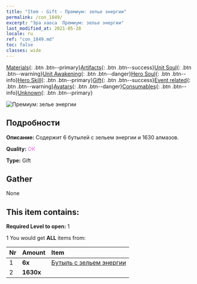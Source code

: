 ```yaml
---
title: "Item - Gift - Премиум: зелье энергии"
permalink: /con_1849/
excerpt: "Эра хаоса  Премиум: зелье энергии"
last_modified_at: 2021-05-28
locale: ru
ref: "con_1849.md"
toc: false
classes: wide
---
```

 [Materials](/ItemsRU/){: .btn .btn--primary}[Artifacts](/ItemsRU/Artifacts/){: .btn .btn--success}[Unit Soul](/ItemsRU/UnitSoul/){: .btn .btn--warning}[Unit Awakening](/ItemsRU/UnitAwakening/){: .btn .btn--danger}[Hero Soul](/ItemsRU/HeroSoul/){: .btn .btn--info}[Hero Skill](/ItemsRU/HeroSkill/){: .btn .btn--primary}[Gift](/ItemsRU/Gift/){: .btn .btn--success}[Event related](/ItemsRU/Events/){: .btn .btn--warning}[Avatars](/ItemsRU/Avatars/){: .btn .btn--danger}[Consumables](/ItemsRU/Consumables/){: .btn .btn--info}[Unknown](/ItemsRU/Unknown/){: .btn .btn--primary}

 ![Премиум: зелье энергии](/images/t/i_907470.png)

## Подробности
 **Описание:** Содержит 6 бутылей с зельем энергии и 1630 алмазов.

 **Quality:** <span style="color: #DA70D6">OK</span>

 **Type:** Gift

## Gather

  None

## This item contains:

 **Required Level to open:** 1

 1 You would get **ALL** items  from:

  | Nr | Amount |     Item    |
  |:---|:-------|:------------|
  | 1 |  **6x** | [Бутыль с зельем энергии](/ItemsRU/con_1850/) |  | 
  | 2 |  **1630x** | <i class="fas fa-gem"/> |  | 
